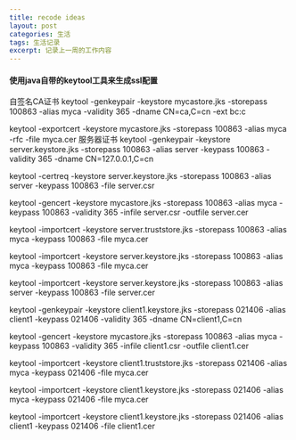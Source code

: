 ```yaml
---
title: recode ideas
layout: post
categories: 生活
tags: 生活记录
excerpt: 记录上一周的工作内容
---
```

#### 使用java自带的keytool工具来生成ssl配置
自签名CA证书
keytool -genkeypair -keystore mycastore.jks -storepass 100863 -alias myca -validity 365 -dname CN=ca,C=cn -ext bc:c

keytool -exportcert -keystore mycastore.jks -storepass 100863 -alias myca -rfc -file myca.cer
服务器证书
keytool -genkeypair -keystore server.keystore.jks -storepass 100863 -alias server -keypass 100863 -validity 365 -dname CN=127.0.0.1,C=cn

keytool -certreq -keystore server.keystore.jks -storepass 100863 -alias server -keypass 100863 -file server.csr



keytool -gencert -keystore mycastore.jks -storepass 100863 -alias myca -keypass 100863 -validity 365 -infile server.csr -outfile server.cer



keytool -importcert -keystore server.truststore.jks -storepass 100863 -alias myca -keypass 100863 -file myca.cer




keytool -importcert -keystore server.keystore.jks -storepass 100863 -alias myca -keypass 100863 -file myca.cer


keytool -importcert -keystore server.keystore.jks -storepass 100863 -alias server -keypass 100863 -file server.cer


keytool -genkeypair -keystore client1.keystore.jks -storepass 021406 -alias client1 -keypass 021406 -validity 365 -dname CN=client1,C=cn


keytool -gencert -keystore mycastore.jks -storepass 100863 -alias myca -keypass 100863 -validity 365 -infile client1.csr -outfile client1.cer



keytool -importcert -keystore client1.truststore.jks -storepass 021406 -alias myca -keypass 021406 -file myca.cer



keytool -importcert -keystore client1.keystore.jks -storepass 021406 -alias myca -keypass 021406 -file myca.cer


keytool -importcert -keystore client1.keystore.jks -storepass 021406 -alias client1 -keypass 021406 -file client1.cer


